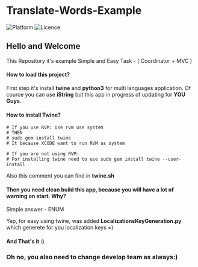 # Translate-Words-Example

![Platform](https://img.shields.io/badge/platform-iOS-orange.svg)
![Licence](https://img.shields.io/badge/licence-MIT-orange.svg)

## Hello and Welcome
This Repository it's example Simple and Easy Task - ( Coordinator + MVC )

#### How to load this project?
First step it's install **twine** and **python3** for multi languages application. Of cource you can use **iString** but this app in progress of updating for **YOU Guys**.

#### How to install Twine?

```
# If you use RVM: Use rvm use system
# THEN
# sudo gem install twine
# It because XCODE want to run RVM as system

# If you are not using RVM:
# For installing twine need to use sudo gem install twine --user-install
```

Also this comment you can find in **twine.sh**

#### Then you need clean build this app, because you will have a lot of warning on start. Why? 

Simple answer - ENUM 

Yep, for easy using twine, was added **LocalizationsKeyGeneration.py** which generete for you localization keys =)

#### And That's it :) 

### Oh no, you also need to change develop team as always:)
